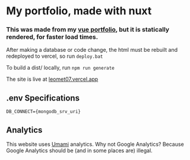 # My portfolio, made with nuxt

### This was made from my [vue portfolio](https://github.com/leomet07/vue-portfolio), but it is statically rendered, for faster load times.

After making a database or code change, the html must be rebuilt and redeployed to vercel, so run `deploy.bat`

To build a dist/ locally, run `npm run generate`

The site is live at [leomet07.vercel.app](https://leomet07.vercel.app)

## .env Specifications

`DB_CONNECT={mongodb_srv_uri}`

## Analytics

This website uses [Umami](https://umami.is/) analytics. Why not Google Analytics? Because Google Analytics should be (and in some places are) illegal.
